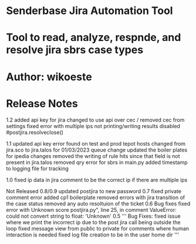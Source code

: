 # Senderbase Jira Automation Tool
# Tool to read, analyze, respnde, and resolve jira sbrs case types
# Author: wikoeste

# Release Notes
1.2
added api key for jira 
changed to use api over cec / removed cec from settings
fixed error with multiple ips not printing/writing results
disabled #postjira.resolveclose()

1.1
updated api key error found on test and prod tepot hosts
changed from jira.sco to jira.talos for 01/03/2023 queue change
updated the boiler plates for ipedia changes
removed the writing of rule hits since that field is not present in jira.talos
removed qry error for sbrs in main.py
added timestamp to logging file for tracking

1.0
fixed ip data in jira comment to be the correct ip if there are multiple ips

Not Released
0.8/0.9
updated postjira to new password 
0.7
fixed private comment error
added cp1 boilerplate
removed errors with jira transition of the case status
removed any auto resoltuion of the ticket
0.6
Bug fixes
fixed error with Unknown score postjira.py", line 25, in comment ValueError: could not convert string to float: 'Unknown'
0.5
'''
Bug Fixes:
fixed issue where we print the incorrect ip due to the post jira call being outside the loop
fixed message view from public to private for comments where human interaction is needed
fixed log file creation to be in the user home dir
'''
